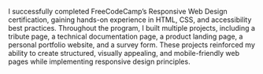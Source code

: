 I successfully completed FreeCodeCamp’s Responsive Web Design certification, gaining hands-on experience in HTML, CSS, and accessibility best practices. 
Throughout the program, I built multiple projects, including a tribute page, a technical documentation page, a product landing page, a personal portfolio 
website, and a survey form. These projects reinforced my ability to create structured, visually appealing, and mobile-friendly web pages while implementing responsive design principles.
